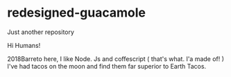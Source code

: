 # redesigned-guacamole
Just another repository



Hi Humans!

2018Barreto here, I like Node. Js and coffescript ( that's what. I'a made of! ) I've had tacos on the moon and find them far superior to Earth Tacos.

